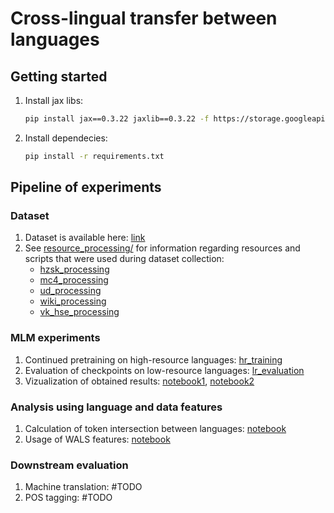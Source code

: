 # Cross-lingual transfer between languages

## Getting started
1. Install jax libs:
    ```bash
    pip install jax==0.3.22 jaxlib==0.3.22 -f https://storage.googleapis.com/jax-releases/jax_releases.html
    ```

2. Install dependecies:
    ```bash
    pip install -r requirements.txt
    ```

## Pipeline of experiments

### Dataset
1. Dataset is available here: [link]()
2. See [resource_processing/](resource_processing/) for information regarding resources and scripts that were used during dataset collection:
    * [hzsk_processing](resource_processing/hzsk_processing.py)
    * [mc4_processing](resource_processing/mc4_processing.py)
    * [ud_processing](resource_processing/ud_processing.py)
    * [wiki_processing](wiki_processing/ud_processing.py)
    * [vk_hse_processing](wiki_processing/ud_processing.py)
    
### MLM experiments
1. Continued pretraining on high-resource languages: [hr_training](mt5_experiments/hr_training.py)
2. Evaluation of checkpoints on low-resource languages: [lr_evaluation](mt5_experiments/lr_evaluation.py)
3. Vizualization of obtained results: [notebook1](notebooks/mlm-statistic.ipynb), [notebook2](notebooks/TL%20visualization.ipynb)

### Analysis using language and data features
1. Calculation of token intersection between languages: [notebook](notebooks/Tokens%20intersection.ipynb)
2. Usage of WALS features: [notebook](notebooks/wals_feat.ipynb)

### Downstream evaluation
1. Machine translation: #TODO
2. POS tagging: #TODO